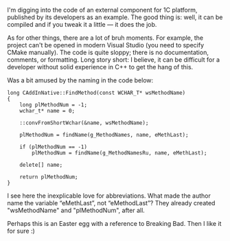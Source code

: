 ﻿I'm digging into the code of an external component for 1C platform, published by its developers as an example. The good thing is: well, it can be compiled and if you tweak it a little — it does the job.

As for other things, there are a lot of bruh moments. For example, the project can't be opened in modern Visual Studio (you need to specify CMake manually). The code is quite sloppy; there is no documentation, comments, or formatting. Long story short: I believe, it can be difficult for a developer without solid experience in C++ to get the hang of this.

Was a bit amused by the naming in the code below:

    long CAddInNative::FindMethod(const WCHAR_T* wsMethodName)
    { 
        long plMethodNum = -1;
        wchar_t* name = 0;

        ::convFromShortWchar(&name, wsMethodName);

        plMethodNum = findName(g_MethodNames, name, eMethLast);

        if (plMethodNum == -1)
            plMethodNum = findName(g_MethodNamesRu, name, eMethLast);

        delete[] name;

        return plMethodNum;
    }

I see here the inexplicable love for abbreviations. What made the author name the variable “eMethLast”, not “eMethodLast”? They already created "wsMethodName" and "plMethodNum", after all.

Perhaps this is an Easter egg with a reference to Breaking Bad. Then I like it for sure :)